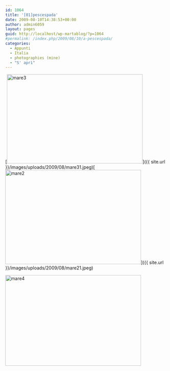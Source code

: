 ```yaml
---
id: 1064
title: '[01]pescespada'
date: 2009-08-10T14:38:53+00:00
author: admin6059
layout: pages
guid: http://localhost/wp-martablog/?p=1064
#permalink: /index.php/2009/08/10/a-pescespada/
categories:
  - Appunti
  - Italia
  - photographies (mine)
  - "S' aprì"
---
```

[<img class="aligncenter size-full wp-image-1981" title="mare3" src="{{ site.url }}/images/uploads/2009/08/mare31.jpeg" alt="mare3" width="425" height="278" srcset="{{ site.url }}/images/uploads/2009/08/mare31.jpeg 425w, {{ site.url }}/images/uploads/2009/08/mare31-300x196.jpeg 300w" sizes="(max-width: 425px) 100vw, 425px" />]({{ site.url }}/images/uploads/2009/08/mare31.jpeg)[<img class="aligncenter size-full wp-image-1982" title="mare2" src="{{ site.url }}/images/uploads/2009/08/mare21.jpeg" alt="mare2" width="425" height="294" srcset="{{ site.url }}/images/uploads/2009/08/mare21.jpeg 425w, {{ site.url }}/images/uploads/2009/08/mare21-300x208.jpeg 300w" sizes="(max-width: 425px) 100vw, 425px" />]({{ site.url }}/images/uploads/2009/08/mare21.jpeg)

<p style="text-align: center;">
  <p>
    <a href="{{ site.url }}/images/uploads/2009/08/mare41.jpeg"><img class="aligncenter size-full wp-image-1980" title="mare4" src="{{ site.url }}/images/uploads/2009/08/mare41.jpeg" alt="mare4" width="425" height="283" srcset="{{ site.url }}/images/uploads/2009/08/mare41.jpeg 425w, {{ site.url }}/images/uploads/2009/08/mare41-300x200.jpeg 300w" sizes="(max-width: 425px) 100vw, 425px" /></a>
  </p>
  
  <p style="text-align: center;">
    <p style="text-align: center;">
